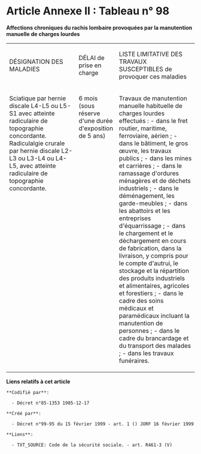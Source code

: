 # Article Annexe II : Tableau n° 98

**Affections chroniques du rachis lombaire provoquées par la manutention manuelle de charges lourdes**

<table>
    <tbody>
      <tr>
        <td width="246">

DÉSIGNATION DES MALADIES

</td>
        <td width="76">

DÉLAI de prise en charge

</td>
        <td width="284">

LISTE LIMITATIVE DES TRAVAUX SUSCEPTIBLES de provoquer ces maladies

</td>
      </tr>
      <tr>
        <td valign="top" width="246">

Sciatique par hernie discale L4-L5 ou L5-S1 avec atteinte radiculaire de topographie concordante. Radiculalgie crurale par
hernie discale L2-L3 ou L3-L4 ou L4-L5, avec atteinte radiculaire de topographie concordante.

</td>
        <td valign="top" width="76">

6 mois (sous réserve d'une durée d'exposition de 5 ans)

</td>
        <td valign="top" width="284">

Travaux de manutention manuelle habituelle de charges lourdes effectués : - dans le fret routier, maritime, ferroviaire,
aérien ; - dans le bâtiment, le gros œuvre, les travaux publics ; - dans les mines et carrières ; - dans le ramassage
d'ordures ménagères et de déchets industriels ; - dans le déménagement, les garde-meubles ; - dans les abattoirs et les
entreprises d'équarrissage ; - dans le chargement et le déchargement en cours de fabrication, dans la livraison, y compris
pour le compte d'autrui, le stockage et la répartition des produits industriels et alimentaires, agricoles et forestiers ; -
dans le cadre des soins médicaux et paramédicaux incluant la manutention de personnes ; - dans le cadre du brancardage et du
transport des malades ; - dans les travaux funéraires.

</td>
      </tr>
    </tbody>
  </table>

**Liens relatifs à cet article**

	**Codifié par**:

	  - Décret n°85-1353 1985-12-17

	**Créé par**:

	  - Décret n°99-95 du 15 février 1999 - art. 1 () JORF 16 février 1999

	**Liens**:

	  - TXT_SOURCE: Code de la sécurité sociale. - art. R461-3 (V)
